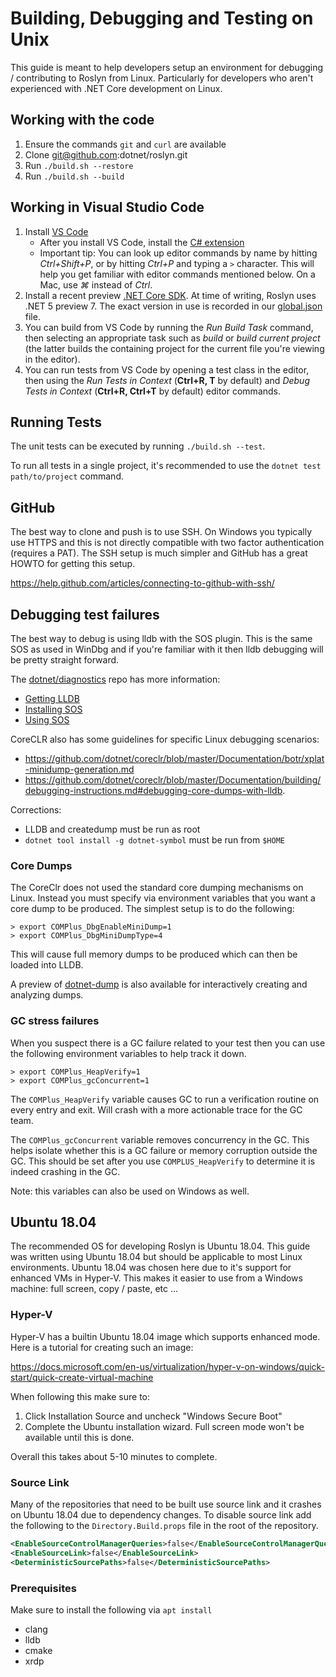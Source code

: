 # Building, Debugging and Testing on Unix
This guide is meant to help developers setup an environment for debugging / contributing to Roslyn from Linux. 
Particularly for developers who aren't experienced with .NET Core development on Linux. 

## Working with the code
1. Ensure the commands `git` and `curl` are available
1. Clone git@github.com:dotnet/roslyn.git
1. Run `./build.sh --restore`
1. Run `./build.sh --build`

## Working in Visual Studio Code
1. Install [VS Code](https://code.visualstudio.com/Download)
    - After you install VS Code, install the [C# extension](https://marketplace.visualstudio.com/items?itemName=ms-dotnettools.csharp)
    - Important tip: You can look up editor commands by name by hitting *Ctrl+Shift+P*, or by hitting *Ctrl+P* and typing a `>` character. This will help you get familiar with editor commands mentioned below. On a Mac, use *⌘* instead of *Ctrl*.
2. Install a recent preview [.NET Core SDK](https://dotnet.microsoft.com/download/dotnet-core). At time of writing, Roslyn uses .NET 5 preview 7. The exact version in use is recorded in our [global.json](https://github.com/dotnet/roslyn/blob/master/global.json) file.
3. You can build from VS Code by running the *Run Build Task* command, then selecting an appropriate task such as *build* or *build current project* (the latter builds the containing project for the current file you're viewing in the editor).
3. You can run tests from VS Code by opening a test class in the editor, then using the *Run Tests in Context* (**Ctrl+R, T** by default) and *Debug Tests in Context* (**Ctrl+R, Ctrl+T** by default) editor commands.

## Running Tests
The unit tests can be executed by running `./build.sh --test`.

To run all tests in a single project, it's recommended to use the `dotnet test path/to/project` command.

## GitHub
The best way to clone and push is to use SSH. On Windows you typically use HTTPS and this is not directly compatible
with two factor authentication (requires a PAT). The SSH setup is much simpler and GitHub has a great HOWTO for 
getting this setup.

https://help.github.com/articles/connecting-to-github-with-ssh/

## Debugging test failures
The best way to debug is using lldb with the SOS plugin. This is the same SOS as used in WinDbg and if you're familiar
with it then lldb debugging will be pretty straight forward. 

The [dotnet/diagnostics](https://github.com/dotnet/diagnostics) repo has more information:

- [Getting LLDB](https://github.com/dotnet/diagnostics/blob/master/documentation/lldb/linux-instructions.md)
- [Installing SOS](https://github.com/dotnet/diagnostics/blob/master/documentation/installing-sos-instructions.md)
- [Using SOS](https://github.com/dotnet/diagnostics/blob/master/documentation/sos-debugging-extension.md)

CoreCLR also has some guidelines for specific Linux debugging scenarios:

- https://github.com/dotnet/coreclr/blob/master/Documentation/botr/xplat-minidump-generation.md
- https://github.com/dotnet/coreclr/blob/master/Documentation/building/debugging-instructions.md#debugging-core-dumps-with-lldb.

Corrections:
- LLDB and createdump must be run as root
- `dotnet tool install -g dotnet-symbol` must be run from `$HOME` 

### Core Dumps
The CoreClr does not used the standard core dumping mechanisms on Linux. Instead you must specify via 
environment variables that you want a core dump to be produced. The simplest setup is to do the following:

```
> export COMPlus_DbgEnableMiniDump=1
> export COMPlus_DbgMiniDumpType=4
```

This will cause full memory dumps to be produced which can then be loaded into LLDB.

A preview of [dotnet-dump](https://github.com/dotnet/diagnostics/blob/master/documentation/dotnet-dump-instructions.md) is also available for interactively creating and analyzing dumps.

### GC stress failures
When you suspect there is a GC failure related to your test then you can use the following environment variables
to help track it down.

```
> export COMPlus_HeapVerify=1
> export COMPlus_gcConcurrent=1
```

The `COMPlus_HeapVerify` variable causes GC to run a verification routine on every entry and exit. Will crash with
a more actionable trace for the GC team.

The `COMPlus_gcConcurrent` variable removes concurrency in the GC. This helps isolate whether this is a GC failure
or memory corruption outside the GC. This should be set after you use `COMPLUS_HeapVerify` to determine it is
indeed crashing in the GC.

Note: this variables can also be used on Windows as well.

## Ubuntu 18.04
The recommended OS for developing Roslyn is Ubuntu 18.04. This guide was written using Ubuntu 18.04 but should be 
applicable to most Linux environments. Ubuntu 18.04 was chosen here due to it's support for enhanced VMs in Hyper-V.
This makes it easier to use from a Windows machine: full screen, copy / paste, etc ...

### Hyper-V
Hyper-V has a builtin Ubuntu 18.04 image which supports enhanced mode. Here is a tutorial for creating 
such an image:

https://docs.microsoft.com/en-us/virtualization/hyper-v-on-windows/quick-start/quick-create-virtual-machine

When following this make sure to:
1. Click Installation Source and uncheck "Windows Secure Boot"
1. Complete the Ubuntu installation wizard. Full screen mode won't be available until this is done.

Overall this takes about 5-10 minutes to complete. 

### Source Link
Many of the repositories that need to be built use source link and it crashes on Ubuntu 18.04 due to dependency changes. 
To disable source link add the following to the `Directory.Build.props` file in the root of the repository.

``` xml
<EnableSourceControlManagerQueries>false</EnableSourceControlManagerQueries>
<EnableSourceLink>false</EnableSourceLink>
<DeterministicSourcePaths>false</DeterministicSourcePaths>
```
### Prerequisites

Make sure to install the following via `apt install`

- clang
- lldb 
- cmake
- xrdp

